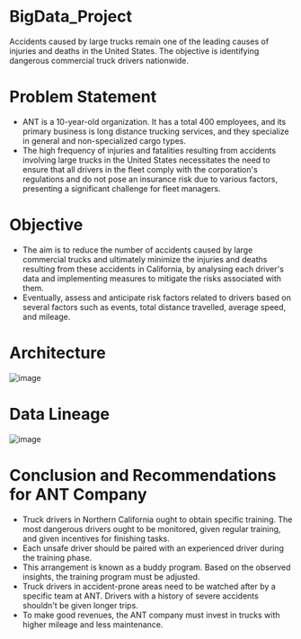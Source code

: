 # BigData_Project
Accidents caused by large trucks remain one of the leading causes of injuries and deaths in the  United States. The objective is identifying dangerous commercial truck drivers nationwide.

# Problem Statement
- ANT is a 10-year-old organization. It has a total 400 employees, and its primary business is long distance trucking services, and they specialize in general and non-specialized cargo types. 
- The high frequency of injuries and fatalities resulting from accidents involving large trucks in the United States necessitates the need to ensure that all drivers in the fleet comply with the corporation's regulations and do not pose an insurance risk due to various factors, presenting a significant challenge for fleet managers.

# Objective
- The aim is to reduce the number of accidents caused by large commercial trucks and ultimately minimize the injuries and deaths resulting from these accidents in California, by analysing each driver's data and implementing measures to mitigate the risks associated with them.
- Eventually, assess and anticipate risk factors related to drivers based on several factors such as events, total distance travelled, average speed, and mileage.

# Architecture
![image](https://github.com/Sugun-ravipalli/BigData_Project/assets/145236879/f05bd7b7-1953-4f2d-8faf-1519066b8195)

# Data Lineage
![image](https://github.com/Sugun-ravipalli/BigData_Project/assets/145236879/d33ee955-7c8d-43af-a64d-bb3f106b508f)

# Conclusion and Recommendations for ANT Company
- Truck drivers in Northern California ought to obtain specific training. The most dangerous drivers ought to be monitored, given regular training, and given incentives for finishing tasks.
- Each unsafe driver should be paired with an experienced driver during the training phase.
- This arrangement is known as a buddy program. Based on the observed insights, the training program must be adjusted. 
- Truck drivers in accident-prone areas need to be watched after by a specific team at ANT. Drivers with a history of severe accidents shouldn't be given longer trips.
- To make good revenues, the ANT company must invest in trucks with higher mileage and less maintenance.





